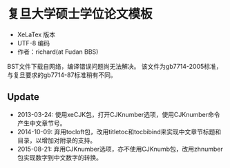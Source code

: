 # 复旦大学硕士学位论文模板
 
- XeLaTex 版本 
- UTF-8 编码
- 作者：richard(at Fudan BBS)

BST文件下载自网络，编译错误问题尚无法解决。
该文件为gb7714-2005标准，与复旦要求的gb7714-87标准稍有不同。

## Update

- 2013-03-24: 使用xeCJK包，打开CJKnumber选项，使用CJKnumber命令产生中文章节号。
- 2014-10-09: 弃用tocloft包，改用titletoc和tocbibind来实现中文章节标题和目录，以增加对附录的支持。
- 2015-08-21: 弃用CJKnumber选项，亦不使用CJKnumb包，改用zhnumber包实现数字到中文数字的转换。
